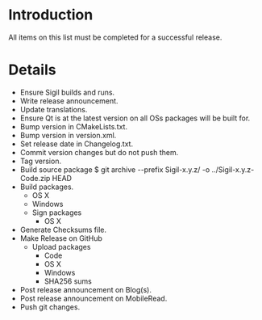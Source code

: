 Introduction
============

All items on this list must be completed for a successful release.


Details
=======

* Ensure Sigil builds and runs.
* Write release announcement.
* Update translations.
* Ensure Qt is at the latest version on all OSs packages will be built for.
* Bump version in CMakeLists.txt.
* Bump version in version.xml.
* Set release date in Changelog.txt.
* Commit version changes but do not push them.
* Tag version.
* Build source package $ git archive --prefix Sigil-x.y.z/ -o ../Sigil-x.y.z-Code.zip HEAD
* Build packages.
  * OS X
  * Windows
  * Sign packages
    * OS X
* Generate Checksums file.
* Make Release on GitHub
  * Upload packages
    * Code
    * OS X
    * Windows
    * SHA256 sums
* Post release announcement on Blog(s).
* Post release announcement on MobileRead.
* Push git changes.
